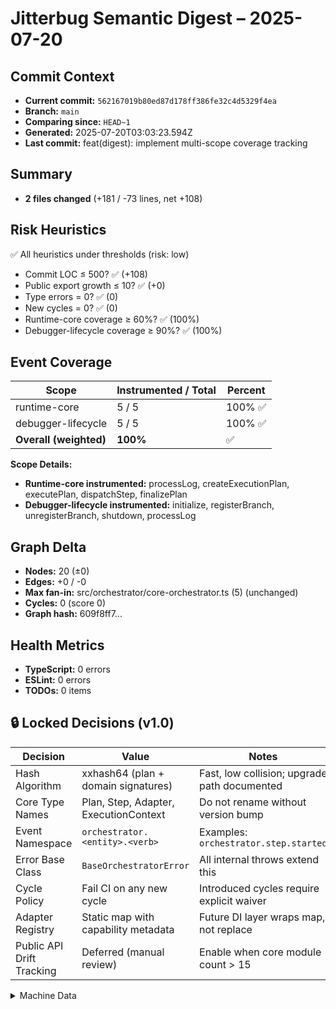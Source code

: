 # Jitterbug Semantic Digest – 2025-07-20

## Commit Context
- **Current commit:** `562167019b80ed87d178ff386fe32c4d5329f4ea`
- **Branch:** `main`
- **Comparing since:** `HEAD~1`
- **Generated:** 2025-07-20T03:03:23.594Z
- **Last commit:** feat(digest): implement multi-scope coverage tracking

## Summary
- **2 files changed** (+181 / -73 lines, net +108)

## Risk Heuristics
✅ All heuristics under thresholds (risk: low)
- Commit LOC ≤ 500? ✅ (+108)
- Public export growth ≤ 10? ✅ (+0)
- Type errors = 0? ✅ (0)
- New cycles = 0? ✅ (0)
- Runtime-core coverage ≥ 60%? ✅ (100%)
- Debugger-lifecycle coverage ≥ 90%? ✅ (100%)

## Event Coverage
| Scope | Instrumented / Total | Percent |
|-------|----------------------|---------|
| runtime-core | 5 / 5 | 100% ✅ |
| debugger-lifecycle | 5 / 5 | 100% ✅ |
| **Overall (weighted)** | **100%** | ✅ |

**Scope Details:**
- **Runtime-core instrumented:** processLog, createExecutionPlan, executePlan, dispatchStep, finalizePlan
- **Debugger-lifecycle instrumented:** initialize, registerBranch, unregisterBranch, shutdown, processLog

## Graph Delta
- **Nodes:** 20 (±0)
- **Edges:** +0 / -0
- **Max fan-in:** src/orchestrator/core-orchestrator.ts (5) (unchanged)
- **Cycles:** 0 (score 0)
- **Graph hash:** 609f8ff7...

## Health Metrics
- **TypeScript:** 0 errors
- **ESLint:** 0 errors
- **TODOs:** 0 items

## 🔒 Locked Decisions (v1.0)
| Decision | Value | Notes |
|----------|-------|---------|
| Hash Algorithm | xxhash64 (plan + domain signatures) | Fast, low collision; upgrade path documented |
| Core Type Names | Plan, Step, Adapter, ExecutionContext | Do not rename without version bump |
| Event Namespace | `orchestrator.<entity>.<verb>` | Examples: `orchestrator.step.started` |
| Error Base Class | `BaseOrchestratorError` | All internal throws extend this |
| Cycle Policy | Fail CI on any new cycle | Introduced cycles require explicit waiver |
| Adapter Registry | Static map with capability metadata | Future DI layer wraps map, not replace |
| Public API Drift Tracking | Deferred (manual review) | Enable when core module count > 15 |

<details><summary>Machine Data</summary>

```json
{
  "timestamp": "2025-07-20T03:03:23.594Z",
  "tsErrors": 0,
  "eslintErrors": 0,
  "cycles": [],
  "graphHash": "609f8ff7",
  "netLines": 108,
  "filesChanged": 2
}
```

</details>
